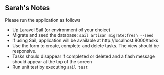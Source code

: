 ## Sarah's Notes

Please run the application as follows
- Up Laravel Sail (or environment of your choice)
- Migrate and seed the database: `sail artisan migrate:fresh --seed`
- If using Sail, application will be available at http://localhost:8000/tasks
- Use the form to create, complete and delete tasks. The view should be responsive.
- Tasks should disappear if completed or deleted and a flash message should appear at the top of the screen
- Run unit test by executing `sail test`


   
